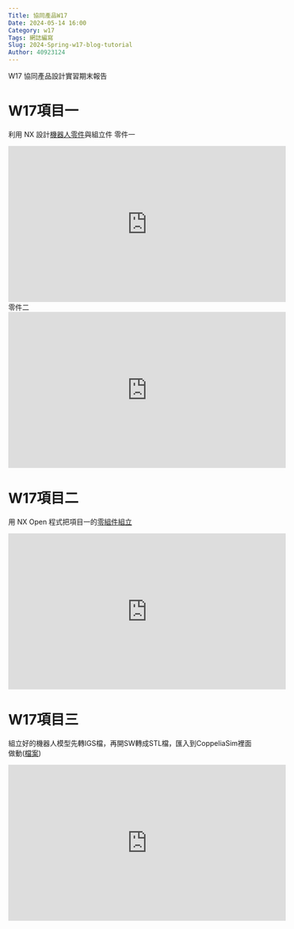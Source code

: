 ```yaml
---
Title: 協同產品W17
Date: 2024-05-14 16:00
Category: w17
Tags: 網誌編寫
Slug: 2024-Spring-w17-blog-tutorial
Author: 40923124
---
```


W17 協同產品設計實習期末報告

<!-- PELICAN_END_SUMMARY -->

# W17項目一
利用 NX 設計[機器人零件](https://drive.google.com/drive/u/2/folders/1Nd4p8pmSgkzoosHJNh54SSmRVhKz0riW)與組立件
零件一
<iframe width="560" height="315" src="https://www.youtube.com/embed/J2fNnyi8Er0?si=hIkLx0TJ7HdzvyqQ" title="YouTube video player" frameborder="0" allow="accelerometer; autoplay; clipboard-write; encrypted-media; gyroscope; picture-in-picture; web-share" referrerpolicy="strict-origin-when-cross-origin" allowfullscreen></iframe>
零件二
<iframe width="560" height="315" src="https://www.youtube.com/embed/V-AlzWOBxxk?si=9QnVzbgDMozaVtcE" title="YouTube video player" frameborder="0" allow="accelerometer; autoplay; clipboard-write; encrypted-media; gyroscope; picture-in-picture; web-share" referrerpolicy="strict-origin-when-cross-origin" allowfullscreen></iframe>


# W17項目二
用 NX Open 程式把項目一的[零組件組立](https://drive.google.com/drive/u/2/folders/1j6MnBOx7iIBPtrcqcO8iVzPalyBOv4A0)

<iframe width="560" height="315" src="https://www.youtube.com/embed/OFIOvZauKrg?si=6C5fIPRcW95kevHK" title="YouTube video player" frameborder="0" allow="accelerometer; autoplay; clipboard-write; encrypted-media; gyroscope; picture-in-picture; web-share" referrerpolicy="strict-origin-when-cross-origin" allowfullscreen></iframe>

# W17項目三

組立好的機器人模型先轉IGS檔，再開SW轉成STL檔，匯入到CoppeliaSim裡面做動([檔案](https://drive.google.com/drive/u/2/folders/1gWAExnYJi-pVXwK_J2d4n9arofBlFFTA))

<iframe width="560" height="315" src="https://www.youtube.com/embed/jdkg2fGp5EE?si=lW0XdMlSsExdyuQu" title="YouTube video player" frameborder="0" allow="accelerometer; autoplay; clipboard-write; encrypted-media; gyroscope; picture-in-picture; web-share" referrerpolicy="strict-origin-when-cross-origin" allowfullscreen></iframe>